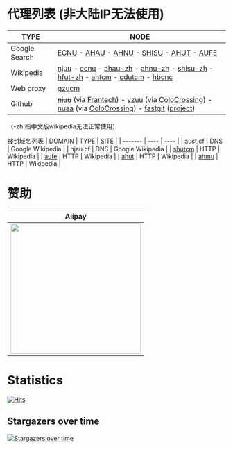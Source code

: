 # 代理列表 (非大陆IP无法使用)

| TYPE | NODE |
| ------- | ---- |
| Google Search | [ECNU](https://search.ecnu.cf) - [AHAU](https://search.ahau.cf) - [AHNU](https://search.ahnu.cf) - [SHISU](https://search.shisu.cf) - [AHUT](https://search.ahut.cf) - [AUFE](https://search.aufe.cf) |
| Wikipedia | [njuu](https://www.wikipedia.njuu.cf) - [ecnu](https://www.wikipedia.ecnu.cf) - [ahau-zh](https://www.wikipedia.ahau.cf) - [ahnu-zh](https://www.wikipedia.ahnu.cf) - [shisu-zh](https://www.wikipedia.shisu.cf) - [hfut-zh](https://www.wikipedia.hfut.cf) - [ahtcm](https://www.wikipedia.ahtcm.cf)  - [cdutcm](https://www.wikipedia.cdutcm.cf)  - [hbcnc](https://www.wikipedia.hbcnc.cf) |
| Web proxy | [gzucm](https://r9c3z3n2q7uenrz2.gzucm.cf/5ivWKuGp4kO9TIrm.php) |
| Github | [~~njuu~~](https://hub.njuu.cf) (via [Frantech](https://my.frantech.ca/aff.php?aff=7139&gid=37)) - [yzuu](https://hub.yzuu.cf)  (via [ColoCrossing](https://cloud.colocrossing.com/aff.php?aff=384&pid=19)) - [nuaa](https://hub.nuaa.cf) (via [ColoCrossing](https://cloud.colocrossing.com/aff.php?aff=384&pid=19)) - [fastgit](https://hub.fgit.cf) ([project](https://github.com/FastGitORG/document/tree/master))|

（-zh 指中文版wikipedia无法正常使用）

被封域名列表
| DOMAIN | TYPE | SITE |
| ------- | ---- | ---- |
| aust.cf | DNS | Google Wikipedia |
| njau.cf | DNS | Google Wikipedia |
| [shutcm](https://www.wiktionary.shutcm.cf) | HTTP |  Wikipedia |
| [aufe](https://www.wiktionary.aufe.cf) | HTTP |  Wikipedia |
| [ahut](https://www.wiktionary.ahut.cf) | HTTP |  Wikipedia |
| [ahmu](https://www.wiktionary.ahmu.cf) | HTTP |  Wikipedia |
# 赞助
| Alipay |
| ------- |
| <img src="https://github.com/librarycloud/list/blob/main/aliredqr.jpg" width="300" > |


# Statistics
[![Hits](https://hits.seeyoufarm.com/api/count/incr/badge.svg?url=https%3A%2F%2Fgithub.com%2Flibrarycloud%2Flist%2F&count_bg=%2379C83D&title_bg=%23555555&icon=&icon_color=%23E7E7E7&title=hits&edge_flat=false)](https://hits.seeyoufarm.com)

## Stargazers over time

[![Stargazers over time](https://starchart.cc/librarycloud/list.svg)](https://starchart.cc/librarycloud/list)
